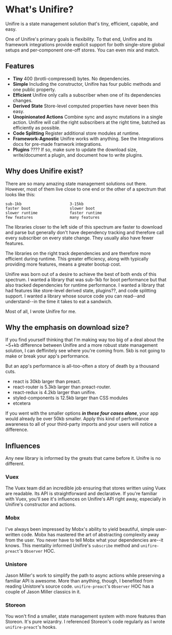 # What's Unifire?

Unifire is a state management solution that's tiny, efficient, capable, and easy.

One of Unifire's primary goals is flexibility. To that end, Unifire and its framework integrations provide explicit support for both single-store global setups and per-component one-off stores. You can even mix and match.

## Features

* __Tiny__ 400 (brotli-compressed) bytes. No dependencies.
* __Simple__ Including the constructor, Unifire has four public methods and one public property.
* __Efficient__ Unifire only calls a subscriber when one of its dependencies changes.
* __Derived State__ Store-level computed properties have never been this easy.
* __Unopinionated Actions__ Combine sync and async mutations in a single action. Unifire will call the right subscribers at the right time, batched as efficiently as possible.
* __Code Splitting__ Register additional store modules at runtime.
* __Framework-Agnostic__ Unifire works with anything. See the Integrations docs for pre-made framwork integrations.
* __Plugins__ ???? If so, make sure to update the download size, write/document a plugin, and document how to write plugins.

## Why does Unifire exist?

There are so many amazing state management solutions out there. However, most of them live close to one end or the other of a spectrum that looks like this:

```
sub-1kb                     3-15kb
faster boot                 slower boot
slower runtime              faster runtime
few features                many features
```

The libraries closer to the left side of this spectrum are faster to download and parse but generally don't have dependency tracking and therefore call every subscriber on every state change. They usually also have fewer features.

The libraries on the right track dependencies and are therefore more efficient during runtime. This greater efficiency, along with typically providing more features, means a greater bootup cost.

Unifire was born out of a desire to achieve the best of both ends of this spectrum. I wanted a library that was sub-1kb for boot performance but that also tracked dependencies for runtime performance. I wanted a library that had features like store-level derived state, plugins??, and code splitting support. I wanted a library whose source code you can read--and understand--in the time it takes to eat a sandwich.

Most of all, I wrote Unifire for me.

## Why the emphasis on download size?

If you find yourself thinking that I'm making way too big of a deal about the ~5+kb difference between Unifire and a more robust state management solution, I can deffinitely see where you're coming from. 5kb is not going to make or break your app's performance.

But an app's performance is all-too-often a story of death by a thousand cuts.
* react is 30kb larger than preact.
* react-router is 5.3kb larger than preact-router.
* react-redux is 4.2kb larger than unifire.
* styled-components is 12.5kb larger than CSS modules
* etcetera

If you went with the smaller options __*in these four cases alone*__, your app would already be over 50kb smaller. Apply this kind of performance awareness to all of your third-party imports and your users will notice a difference.

## Influences

Any new library is informed by the greats that came before it. Unifre is no different.

### Vuex

The Vuex team did an incredible job ensuring that stores written using Vuex are readable. Its API is straightforward and declarative. If you're familiar with Vuex, you'll see it's influences on Unifire's API right away, especially in Unifire's constructor and actions.

### Mobx

I've always been impressed by Mobx's ability to yield beautiful, simple user-written code. Mobx has mastered the art of abstracting complexity away from the user. You never have to tell Mobx what your dependencies are--it knows. This mentality informed Unifire's `subscribe` method and `unifire-preact`'s `Observer` HOC.

### Unistore

Jason Miller's work to simplify the path to async actions while preserving a familiar API is awesome. More than anything, though, I benefited from reading Unistore's source code. `unifire-preact`'s `Observer` HOC has a couple of Jason Miller classics in it.

### Storeon

You won't find a smaller, state management system with more features than Storeon. It's pure wizardry. I referenced Storeon's code regularly as I wrote `unifire-preact`'s hooks.
